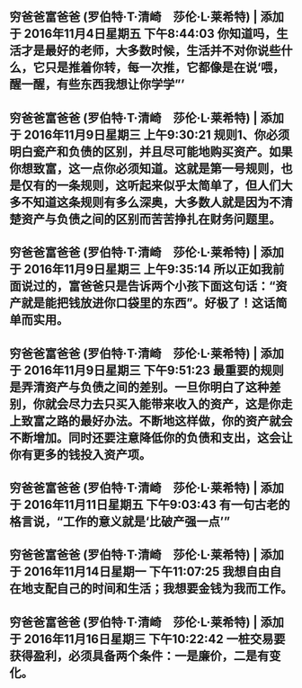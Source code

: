 穷爸爸富爸爸 (罗伯特·T·清崎　莎伦·L·莱希特) | 添加于 2016年11月4日星期五 下午8:44:03
你知道吗，生活才是最好的老师，大多数时候，生活并不对你说些什么，它只是推着你转，每一次推，它都像是在说‘喂，醒一醒，有些东西我想让你学学”’
----------------------
穷爸爸富爸爸 (罗伯特·T·清崎　莎伦·L·莱希特) | 添加于 2016年11月9日星期三 上午9:30:21
规则1、你必须明白瓷产和负债的区别，并且尽可能地购买资产。如果你想致富，这一点你必须知道。这就是第一号规则，也是仅有的一条规则，这听起来似乎太简单了，但人们大多不知道这条规则有多么深奥，大多数人就是因为不清楚资产与负债之间的区别而苦苦挣扎在财务问题里。
----------------------
穷爸爸富爸爸 (罗伯特·T·清崎　莎伦·L·莱希特) | 添加于 2016年11月9日星期三 上午9:35:14
所以正如我前面说过的，富爸爸只是告诉两个小孩下面这句话：“资产就是能把钱放进你口袋里的东西”。好极了！这话简单而实用。
----------------------
穷爸爸富爸爸 (罗伯特·T·清崎　莎伦·L·莱希特) | 添加于 2016年11月9日星期三 下午9:51:23
最重要的规则是弄清资产与负债之间的差别。一旦你明白了这种差别，你就会尽力去只买入能带来收入的资产，这是你走上致富之路的最好办法。不断地这样做，你的资产就会不断增加。同时还要注意降低你的负债和支出，这会让你有更多的钱投入资产项。
----------------------
穷爸爸富爸爸 (罗伯特·T·清崎　莎伦·L·莱希特) | 添加于 2016年11月11日星期五 下午9:03:43
有一句古老的格言说，“工作的意义就是‘比破产强一点’”
----------------------
穷爸爸富爸爸 (罗伯特·T·清崎　莎伦·L·莱希特) | 添加于 2016年11月14日星期一 下午11:07:25
我想自由自在地支配自己的时间和生活；我想要金钱为我而工作。
----------------------
穷爸爸富爸爸 (罗伯特·T·清崎　莎伦·L·莱希特) | 添加于 2016年11月16日星期三 下午10:22:42
一桩交易要获得盈利，必须具备两个条件：一是廉价，二是有变化。
----------------------